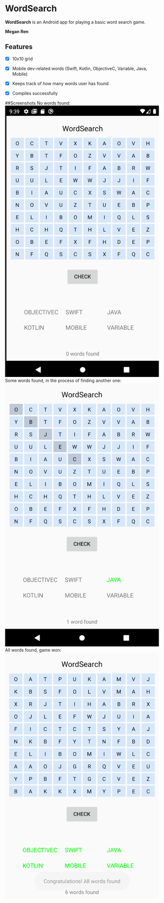# WordSearch

**WordSearch** is an Android app for playing a basic word search game. 

**Megan Ren**

## Features

* [x] 10x10 grid
* [x] Mobile dev-related words (Swift, Kotlin, ObjectiveC, Variable, Java, Mobile)
* [x] Keeps track of how many words user has found
* [x] Compiles successfully


##Screenshots 
No words found: 
<img src='Screen Shot 2020-09-07 at 9.39.48 PM.png' title='0 words' width='' alt='screenshot where no words have been found' />
Some words found, in the process of finding another one:
<img src='Screen Shot 2020-09-07 at 9.40.33 PM.png' title='1 word' width='' alt='screenshot where some words have been found' />
All words found, game won: 
<img src='Screen Shot 2020-09-07 at 9.42.17 PM.png' title='all words' width='' alt='screenshot where all words have been found' />






